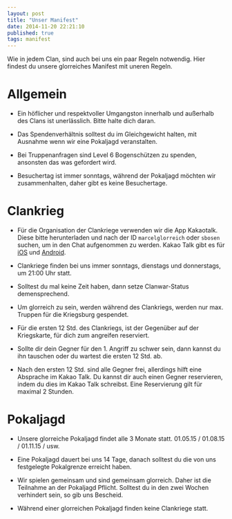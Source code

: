 ```yaml
---
layout: post
title: "Unser Manifest"
date: 2014-11-20 22:21:10
published: true
tags: manifest
---
```


Wie in jedem Clan, sind auch bei uns ein paar Regeln notwendig. Hier findest du unsere glorreiches Manifest mit uneren Regeln.

# Allgemein

* Ein höflicher und respektvoller Umgangston innerhalb und außerhalb des Clans ist unerlässlich. Bitte halte dich daran.

* Das Spendenverhältnis solltest du im Gleichgewicht halten, mit Ausnahme wenn wir eine Pokaljagd veranstalten.

* Bei Truppenanfragen sind Level 6 Bogenschützen zu spenden, ansonsten das was gefordert wird.

* Besuchertag ist immer sonntags, während der Pokaljagd möchten wir zusammenhalten, daher gibt es keine Besuchertage. 

# Clankrieg

* Für die Organisation der Clankriege verwenden wir die App Kakaotalk. Diese bitte herunterladen und nach der ID `marcelglorreich` oder `sbosen` suchen, um in den Chat aufgenommen zu werden. Kakao Talk gibt es für [iOS](https://itunes.apple.com/de/app/kakaotalk-messenger/id362057947?mt=8&uo=4) und [Android](https://play.google.com/store/apps/details?id=com.kakao.talk).

* Clankriege finden bei uns immer sonntags, dienstags und donnerstags, um 21:00 Uhr statt.

* Solltest du mal keine Zeit haben, dann setze Clanwar-Status demensprechend.

* Um glorreich zu sein, werden während des Clankriegs, werden nur max. Truppen für die Kriegsburg gespendet.

* Für die ersten 12 Std. des Clankriegs, ist der Gegenüber auf der Kriegskarte, für dich zum angreifen reserviert.

* Sollte dir dein Gegner für den 1. Angriff zu schwer sein, dann kannst du ihn tauschen oder du wartest die ersten 12 Std. ab.

* Nach den ersten 12 Std. sind alle Gegner frei, allerdings hilft eine Absprache im Kakao Talk. Du kannst dir auch einen Gegner reservieren, indem du dies im Kakao Talk schreibst. Eine Reservierung gilt für maximal 2 Stunden.

# Pokaljagd

* Unsere glorreiche Pokaljagd findet alle 3 Monate statt. 01.05.15 / 01.08.15 / 01.11.15 / usw. 

* Eine Pokaljagd dauert bei uns 14 Tage, danach solltest du die von uns festgelegte Pokalgrenze erreicht haben.

* Wir spielen gemeinsam und sind gemeinsam glorreich. Daher ist die Teilnahme an der Pokaljagd Pflicht. Solltest du in den zwei Wochen verhindert sein, so gib uns Bescheid.

* Während einer glorreichen Pokaljagd finden keine Clankriege statt.
